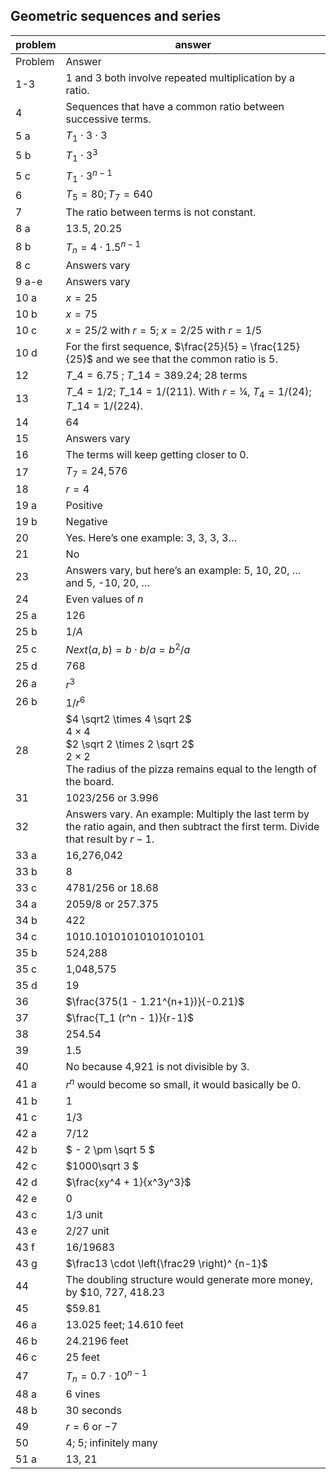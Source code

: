 
## Geometric sequences and series


|problem|answer|
|-------|------|
|Problem|Answer|
|1-3|1 and 3 both involve repeated multiplication by a ratio. |
|4|Sequences that have a common ratio between successive terms. |
|5 a|$T_1 \cdot 3 \cdot 3$|
|5 b|$T_1 \cdot 3^3$|
|5 c|$T_1 \cdot 3^{n-1}$|
|6|$T_5 = 80; T_7 = 640$|
|7|The ratio between terms is not constant.|
|8 a|13.5, 20.25|
|8 b|$T_n = 4 \cdot 1.5^{n-1}$|
|8 c|Answers vary|
|9 a-e|Answers vary|
|10 a|$x = 25$|
|10 b|$x = 75$|
|10 c|$x = 25/2$ with $r = 5$; $x = 2/25$ with $r = 1/5$|
|10 d|For the first sequence, $\frac{25}{5} = \frac{125}{25}$ and we see that the common ratio is 5.|
|12|$T\_4 = 6.75$ ; $T\_{14} = 389.24$; 28 terms|
|13|$T\_4 = 1/2$; $T\_{14} = 1/(211)$. With $r = ¼$, $T_4 = 1/(24)$; $T\_{14} = 1/(224)$.|
|14|64|
|15|Answers vary|
|16|The terms will keep getting closer to 0.|
|17|$T_7 = 24,576$|
|18|$r = 4$|
|19 a|Positive|
|19 b|Negative|
|20|Yes. Here’s one example: 3, 3, 3, 3…|
|21|No|
|23|Answers vary, but here’s an example: 5, 10, 20, … and 5, -10, 20, …|
|24|Even values of $n$|
|25 a|126|
|25 b|$1/A$|
|25 c|$Next(a, b) = b \cdot b/a = b^2/a$|
|25 d|768|
|26 a|$r^3$|
|26 b|$1/r^6$|
|28|$4 \sqrt2 \times 4 \sqrt 2$<br> $4 \times 4$<br> $2 \sqrt 2 \times 2 \sqrt 2$<br> $2 \times 2$ <br>The radius of the pizza remains equal to the length of the board.|
|31|1023/256 or 3.996|
|32|Answers vary. An example: Multiply the last term by the ratio again, and then subtract the first term. Divide that result by $r-1$.|
|33 a|16,276,042|
|33 b|8|
|33 c|4781/256 or 18.68|
|34 a|2059/8 or 257.375|
|34 b|422|
|34 c|1010.10101010101010101|
|35 b|524,288|
|35 c|1,048,575|
|35 d|19|
|36|$\frac{375(1 - 1.21^{n+1})}{-0.21}$|
|37|$\frac{T_1 (r^n - 1)}{r-1}$|
|38|254.54|
|39|1.5|
|40|No because 4,921 is not divisible by 3.|
|41 a|$r^n$ would become so small, it would basically be 0.|
|41 b|1|
|41 c|1/3|
|42 a|7/12|
|42 b|<span>$ - 2 \pm \sqrt 5 $</span>|
|42 c|<span>$1000\sqrt 3 $</span>|
|42 d|$\frac{xy^4 + 1}{x^3y^3}$|
|42 e|0|
|43 c|1/3 unit|
|43 e|2/27 unit|
|43 f|16/19683|
|43 g|$\frac13 \cdot \left(\frac29 \right)^ {n-1}$|
|44|The doubling structure would generate more money, by \$10, 727, 418.23|
|45|\$59.81|
|46 a|13.025 feet; 14.610 feet|
|46 b|24.2196 feet|
|46 c|25 feet|
|47|$T_n = 0.7 \cdot 10^{n-1}$|
|48 a|6 vines|
|48 b|30 seconds|
|49|$r = 6$ or $-7$|
|50|4; 5; infinitely many|
|51 a|13, 21|
